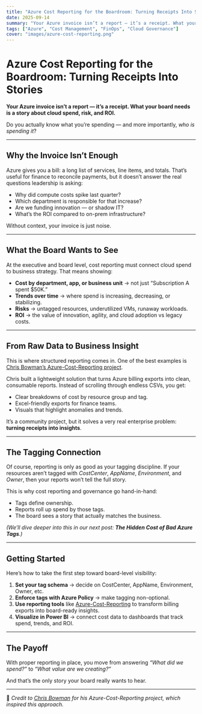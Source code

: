 ```yaml
---
title: "Azure Cost Reporting for the Boardroom: Turning Receipts Into Stories"
date: 2025-09-14
summary: "Your Azure invoice isn’t a report — it’s a receipt. What your board needs is a story about cloud spend, risk, and ROI. Learn how to connect Azure costs to departments, apps, and business units with reporting and tags."
tags: ["Azure", "Cost Management", "FinOps", "Cloud Governance"]
cover: "images/azure-cost-reporting.png"
---
```


# Azure Cost Reporting for the Boardroom: Turning Receipts Into Stories

**Your Azure invoice isn’t a report — it’s a receipt. What your board needs is a story about cloud spend, risk, and ROI.**

Do you actually know what you’re spending — and more importantly, *who is spending it*?

---

## Why the Invoice Isn’t Enough

Azure gives you a bill: a long list of services, line items, and totals. That’s useful for finance to reconcile payments, but it doesn’t answer the real questions leadership is asking:

- Why did compute costs spike last quarter?  
- Which department is responsible for that increase?  
- Are we funding innovation — or shadow IT?  
- What’s the ROI compared to on-prem infrastructure?

Without context, your invoice is just noise.

---

## What the Board Wants to See

At the executive and board level, cost reporting must connect cloud spend to business strategy. That means showing:

- **Cost by department, app, or business unit** → not just “Subscription A spent $50K.”  
- **Trends over time** → where spend is increasing, decreasing, or stabilizing.  
- **Risks** → untagged resources, underutilized VMs, runaway workloads.  
- **ROI** → the value of innovation, agility, and cloud adoption vs legacy costs.

---

## From Raw Data to Business Insight

This is where structured reporting comes in. One of the best examples is [Chris Bowman’s Azure-Cost-Reporting project](https://github.com/chris-bowman/Azure-Cost-Reporting).

Chris built a lightweight solution that turns Azure billing exports into clean, consumable reports. Instead of scrolling through endless CSVs, you get:

- Clear breakdowns of cost by resource group and tag.  
- Excel-friendly exports for finance teams.  
- Visuals that highlight anomalies and trends.

It’s a community project, but it solves a very real enterprise problem: **turning receipts into insights**.

---

## The Tagging Connection

Of course, reporting is only as good as your tagging discipline. If your resources aren’t tagged with *CostCenter*, *AppName*, *Environment*, and *Owner*, then your reports won’t tell the full story.

This is why cost reporting and governance go hand-in-hand:

- Tags define ownership.  
- Reports roll up spend by those tags.  
- The board sees a story that actually matches the business.

*(We’ll dive deeper into this in our next post: **The Hidden Cost of Bad Azure Tags**.)*

---

## Getting Started

Here’s how to take the first step toward board-level visibility:

1. **Set your tag schema** → decide on CostCenter, AppName, Environment, Owner, etc.  
2. **Enforce tags with Azure Policy** → make tagging non-optional.  
3. **Use reporting tools** like [Azure-Cost-Reporting](https://github.com/chris-bowman/Azure-Cost-Reporting) to transform billing exports into board-ready insights.  
4. **Visualize in Power BI** → connect cost data to dashboards that track spend, trends, and ROI.

---

## The Payoff

With proper reporting in place, you move from answering *“What did we spend?”* to *“What value are we creating?”*

And that’s the only story your board really wants to hear.

---

📌 *Credit to [Chris Bowman](https://github.com/chris-bowman) for his Azure-Cost-Reporting project, which inspired this approach.*
